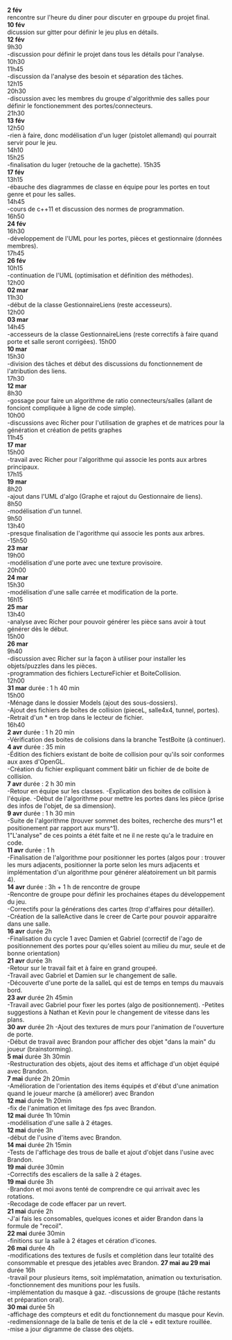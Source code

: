 **2 fév**  
  rencontre sur l'heure du diner pour discuter en grpoupe du projet final.  
**10 fév**  
  dicussion sur gitter pour définir le jeu plus en détails.  
**12 fév**  
  9h30  
  -discussion pour définir le projet dans tous les détails pour l'analyse.  
  10h30  
  11h45  
  -discussion da l'analyse des besoin et séparation des tâches.  
  12h15  
  20h30  
  -discussion avec les membres du groupe d'algorithmie des salles pour définir le fonctionemment des portes/connecteurs.  
  21h30  
**13 fév**  
  12h50  
  -rien à faire, donc modélisation d'un luger (pistolet allemand) qui pourrait servir pour le jeu.  
  14h10  
  15h25  
  -finalisation du luger (retouche de la gachette).
  15h35  
**17 fév**  
  13h15  
  -ébauche des diagrammes de classe en équipe pour les portes en tout genre et pour les salles.  
  14h45  
  -cours de c++11 et discussion des normes de programmation.  
  16h50  
**24 fév**  
  16h30  
  -développement de l'UML pour les portes, pièces et gestionnaire (données membres).  
  17h45  
**26 fév**  
  10h15  
  -continuation de l'UML (optimisation et définition des méthodes).  
  12h00  
**02 mar**  
  11h30  
  -début de la classe GestionnaireLiens (reste accesseurs).  
  12h00  
**03 mar**  
  14h45  
  -accesseurs de la classe GestionnaireLiens (reste correctifs à faire quand porte et salle seront corrigées).
  15h00  
**10 mar**  
  15h30  
  -division des tâches et début des discussions du fonctionnement de l'atribution des liens.  
  17h30  
**12 mar**  
  8h30  
  -gossage pour faire un algorithme de ratio connecteurs/salles (allant de fonciont compliquée à ligne de code simple).  
  10h00  
  -discussions avec Richer pour l'utilisation de graphes et de matrices pour la génération et création de petits graphes  
  11h45  
**17 mar**  
  15h00  
  -travail avec Richer pour l'algorithme qui associe les ponts aux arbres principaux.  
  17h15  
**19 mar**  
  8h20  
  -ajout dans l'UML d'algo (Graphe et rajout du Gestionnaire de liens).  
  8h50  
  -modélisation d'un tunnel.  
  9h50  
  13h40  
  -presque finalisation de l'agorithme qui associe les ponts aux arbres.  
  -15h50  
**23 mar**  
  19h00  
  -modélisation d'une porte avec une texture provisoire.  
  20h00  
**24 mar**  
  15h30  
  -modélisation d'une salle carrée et modification de la porte.  
  16h15  
**25 mar**  
  13h40  
  -analyse avec Richer pour pouvoir générer les pièce sans avoir à tout générer dès le début.  
  15h00  
**26 mar**  
  9h40  
  -discussion avec Richer sur la façon à utiliser pour installer les objets/puzzles dans les pièces.  
  -programmation des fichiers LectureFichier et BoiteCollision.  
  12h00  
**31 mar** durée : 1 h 40 min  
  15h00  
  -Ménage dans le dossier Models (ajout des sous-dossiers).  
  -Ajout des fichiers de boîtes de collision (pieceL, salle4x4, tunnel, portes).  
  -Retrait d'un * en trop dans le lecteur de fichier.  
  16h40  
**2 avr** durée : 1 h 20 min  
  -Vérification des boites de colisions dans la branche TestBoite (à continuer).  
**4 avr** durée : 35 min  
  -Édition des fichiers existant de boite de collision pour qu'ils soir conformes aux axes d'OpenGL.  
  -Création du fichier expliquant comment bâtir un fichier de de boite de collision.  
**7 avr** durée : 2 h 30 min  
  -Retour en équipe sur les classes.
  -Explication des boites de collision à l'équipe.
  -Début de l'algorithme pour mettre les portes dans les pièce (prise des infos de l'objet, de sa dimension).  
**9 avr** durée : 1 h 30 min  
  -Suite de l'algorithme (trouver sommet des boites, recherche des murs^1 et positionement par rapport aux murs^1).  
  1"L'analyse" de ces points a étét faite et ne il ne reste qu'a le traduire en code.  
**11 avr** durée : 1 h  
  -Finalisation de l'algorithme pour positionner les portes (algos pour : trouver les murs adjacents, positionner la porte selon les murs adjacents et implémentation d'un algorithme pour générer aléatoirement un bit parmis 4).  
**14 avr** durée : 3h + 1 h de rencontre de groupe  
  -Rencontre de groupe pour définir les prochaines étapes du développement du jeu.  
  -Correctifs pour la générations des cartes (trop d'affaires pour détailler).  
  -Création de la salleActive dans le creer de Carte pour pouvoir apparaitre dans une salle.  
**16 avr** durée 2h  
  -Finalisation du cycle 1 avec Damien et Gabriel (correctif de l'ago de positionnement des portes pour qu'elles soient au milieu du mur, seule et de bonne orientation)  
**21 avr** durée 3h  
  -Retour sur le travail fait et à faire en grand groupeé.  
  -Travail avec Gabriel et Damien sur le changement de salle.  
  -Découverte d'une porte de la salleL qui est de temps en temps du mauvais bord.  
**23 avr** durée 2h 45min  
  -Travail avec Gabriel pour fixer les portes (algo de positionnement).
  -Petites suggestions à Nathan et Kevin pour le changement de vitesse dans les plans.  
**30 avr** durée 2h
  -Ajout des textures de murs pour l'animation de l'ouverture de porte.  
  -Début de travail avec Brandon pour afficher des objet "dans la main" du joueur (brainstorming).  
**5 mai** durée 3h 30min  
  -Restructuration des objets, ajout des items et affichage d'un objet équipé avec Brandon.  
**7 mai** durée 2h 20min  
  -Amélioration de l'orientation des items équipés et d'ébut d'une animation quand le joueur marche (à améliorer) avec Brandon  
**12 mai** durée 1h 20min  
  -fix de l'animation et limitage des fps avec Brandon.  
**12 mai** durée 1h 10min  
  -modélisation d'une salle à 2 étages.  
**12 mai** durée 3h  
  -début de l'usine d'items avec Brandon.  
**14 mai** durée 2h 15min  
  -Tests de l'affichage des trous de balle et ajout d'objet dans l'usine avec Brandon.  
**19 mai** durée 30min  
  -Correctifs des escaliers de la salle à 2 étages.  
**19 mai** durée 3h  
  -Brandon et moi avons tenté de comprendre ce qui arrivait avec les rotations.  
  -Recodage de code effacer par un revert.  
**21 mai** durée 2h  
  -J'ai fais les consomables, quelques icones et aider Brandon dans la formule de "recoil".  
**22 mai** durée 30min  
	-finitions sur la salle à 2 étages et cération d'icones.  
**26 mai** durée 4h  
	-modifications des textures de fusils et complétion dans leur totalité des consommable et presque des jetables avec Brandon.
**27 mai au 29 mai** durée 16h  
	-travail pour plusieurs items, soit implématation, animation ou texturisation.  
	-fonctionnement des munitions pour les fusils.  
	-implémentation du masque à gaz.
	-discussions de groupe (tâche restants et préparation oral).  
**30 mai** durée 5h  
	-affichage des compteurs et edit du fonctionnement du masque pour Kevin.  
	-redimensionnage de la balle de tenis et de la clé + edit texture rouillée.  
	-mise a jour digramme de classe des objets.  
